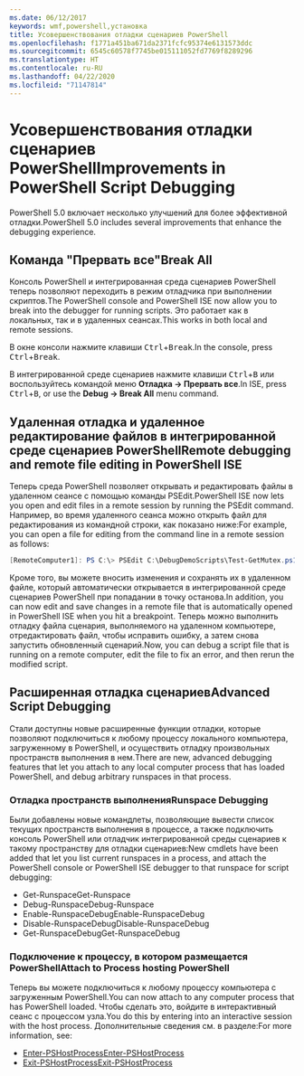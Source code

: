```yaml
---
ms.date: 06/12/2017
keywords: wmf,powershell,установка
title: Усовершенствования отладки сценариев PowerShell
ms.openlocfilehash: f1771a451ba671da2371fcfc95374e6131573ddc
ms.sourcegitcommit: 6545c60578f7745be015111052fd7769f8289296
ms.translationtype: HT
ms.contentlocale: ru-RU
ms.lasthandoff: 04/22/2020
ms.locfileid: "71147814"
---
```

# <a name="improvements-in-powershell-script-debugging"></a><span data-ttu-id="e616e-103">Усовершенствования отладки сценариев PowerShell</span><span class="sxs-lookup"><span data-stu-id="e616e-103">Improvements in PowerShell Script Debugging</span></span>

<span data-ttu-id="e616e-104">PowerShell 5.0 включает несколько улучшений для более эффективной отладки.</span><span class="sxs-lookup"><span data-stu-id="e616e-104">PowerShell 5.0 includes several improvements that enhance the debugging experience.</span></span>

## <a name="break-all"></a><span data-ttu-id="e616e-105">Команда "Прервать все"</span><span class="sxs-lookup"><span data-stu-id="e616e-105">Break All</span></span>

<span data-ttu-id="e616e-106">Консоль PowerShell и интегрированная среда сценариев PowerShell теперь позволяют переходить в режим отладчика при выполнении скриптов.</span><span class="sxs-lookup"><span data-stu-id="e616e-106">The PowerShell console and PowerShell ISE now allow you to break into the debugger for running scripts.</span></span> <span data-ttu-id="e616e-107">Это работает как в локальных, так и в удаленных сеансах.</span><span class="sxs-lookup"><span data-stu-id="e616e-107">This works in both local and remote sessions.</span></span>

<span data-ttu-id="e616e-108">В окне консоли нажмите клавиши <kbd>Ctrl</kbd>+<kbd>Break</kbd>.</span><span class="sxs-lookup"><span data-stu-id="e616e-108">In the console, press <kbd>Ctrl</kbd>+<kbd>Break</kbd>.</span></span>

<span data-ttu-id="e616e-109">В интегрированной среде сценариев нажмите клавиши <kbd>Ctrl</kbd>+<kbd>B</kbd> или воспользуйтесь командой меню **Отладка -> Прервать все**.</span><span class="sxs-lookup"><span data-stu-id="e616e-109">In ISE, press <kbd>Ctrl</kbd>+<kbd>B</kbd>, or use the **Debug -> Break All** menu command.</span></span>

## <a name="remote-debugging-and-remote-file-editing-in-powershell-ise"></a><span data-ttu-id="e616e-110">Удаленная отладка и удаленное редактирование файлов в интегрированной среде сценариев PowerShell</span><span class="sxs-lookup"><span data-stu-id="e616e-110">Remote debugging and remote file editing in PowerShell ISE</span></span>

<span data-ttu-id="e616e-111">Теперь среда PowerShell позволяет открывать и редактировать файлы в удаленном сеансе с помощью команды PSEdit.</span><span class="sxs-lookup"><span data-stu-id="e616e-111">PowerShell ISE now lets you open and edit files in a remote session by running the PSEdit command.</span></span>
<span data-ttu-id="e616e-112">Например, во время удаленного сеанса можно открыть файл для редактирования из командной строки, как показано ниже:</span><span class="sxs-lookup"><span data-stu-id="e616e-112">For example, you can open a file for editing from the command line in a remote session as follows:</span></span>

```powershell
[RemoteComputer1]: PS C:\> PSEdit C:\DebugDemoScripts\Test-GetMutex.ps1
```

<span data-ttu-id="e616e-113">Кроме того, вы можете вносить изменения и сохранять их в удаленном файле, который автоматически открывается в интегрированной среде сценариев PowerShell при попадании в точку останова.</span><span class="sxs-lookup"><span data-stu-id="e616e-113">In addition, you can now edit and save changes in a remote file that is automatically opened in PowerShell ISE when you hit a breakpoint.</span></span> <span data-ttu-id="e616e-114">Теперь можно выполнить отладку файла сценария, выполняемого на удаленном компьютере, отредактировать файл, чтобы исправить ошибку, а затем снова запустить обновленный сценарий.</span><span class="sxs-lookup"><span data-stu-id="e616e-114">Now, you can debug a script file that is running on a remote computer, edit the file to fix an error, and then rerun the modified script.</span></span>

## <a name="advanced-script-debugging"></a><span data-ttu-id="e616e-115">Расширенная отладка сценариев</span><span class="sxs-lookup"><span data-stu-id="e616e-115">Advanced Script Debugging</span></span>

<span data-ttu-id="e616e-116">Стали доступны новые расширенные функции отладки, которые позволяют подключиться к любому процессу локального компьютера, загруженному в PowerShell, и осуществить отладку произвольных пространств выполнения в нем.</span><span class="sxs-lookup"><span data-stu-id="e616e-116">There are new, advanced debugging features that let you attach to any local computer process that has loaded PowerShell, and debug arbitrary runspaces in that process.</span></span>

### <a name="runspace-debugging"></a><span data-ttu-id="e616e-117">Отладка пространств выполнения</span><span class="sxs-lookup"><span data-stu-id="e616e-117">Runspace Debugging</span></span>

<span data-ttu-id="e616e-118">Были добавлены новые командлеты, позволяющие вывести список текущих пространств выполнения в процессе, а также подключить консоль PowerShell или отладчик интегрированной среды сценариев к такому пространству для отладки сценариев:</span><span class="sxs-lookup"><span data-stu-id="e616e-118">New cmdlets have been added that let you list current runspaces in a process, and attach the PowerShell console or PowerShell ISE debugger to that runspace for script debugging:</span></span>

- <span data-ttu-id="e616e-119">Get-Runspace</span><span class="sxs-lookup"><span data-stu-id="e616e-119">Get-Runspace</span></span>
- <span data-ttu-id="e616e-120">Debug-Runspace</span><span class="sxs-lookup"><span data-stu-id="e616e-120">Debug-Runspace</span></span>
- <span data-ttu-id="e616e-121">Enable-RunspaceDebug</span><span class="sxs-lookup"><span data-stu-id="e616e-121">Enable-RunspaceDebug</span></span>
- <span data-ttu-id="e616e-122">Disable-RunspaceDebug</span><span class="sxs-lookup"><span data-stu-id="e616e-122">Disable-RunspaceDebug</span></span>
- <span data-ttu-id="e616e-123">Get-RunspaceDebug</span><span class="sxs-lookup"><span data-stu-id="e616e-123">Get-RunspaceDebug</span></span>

### <a name="attach-to-process-hosting-powershell"></a><span data-ttu-id="e616e-124">Подключение к процессу, в котором размещается PowerShell</span><span class="sxs-lookup"><span data-stu-id="e616e-124">Attach to Process hosting PowerShell</span></span>

<span data-ttu-id="e616e-125">Теперь вы можете подключиться к любому процессу компьютера с загруженным PowerShell.</span><span class="sxs-lookup"><span data-stu-id="e616e-125">You can now attach to any computer process that has PowerShell loaded.</span></span> <span data-ttu-id="e616e-126">Чтобы сделать это, войдите в интерактивный сеанс с процессом узла.</span><span class="sxs-lookup"><span data-stu-id="e616e-126">You do this by entering into an interactive session with the host process.</span></span> <span data-ttu-id="e616e-127">Дополнительные сведения см. в разделе:</span><span class="sxs-lookup"><span data-stu-id="e616e-127">For more information, see:</span></span>

- [<span data-ttu-id="e616e-128">Enter-PSHostProcess</span><span class="sxs-lookup"><span data-stu-id="e616e-128">Enter-PSHostProcess</span></span>](/powershell/module/Microsoft.PowerShell.Core/Enter-PSHostProcess)
- [<span data-ttu-id="e616e-129">Exit-PSHostProcess</span><span class="sxs-lookup"><span data-stu-id="e616e-129">Exit-PSHostProcess</span></span>](/powershell/module/Microsoft.PowerShell.Core/Exit-PSHostProcess)
